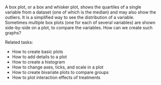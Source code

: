 
A box plot, or a box and whisker plot, shows the quartiles of a single variable from a dataset (one of which is the median) and may also show the outliers.  It is a simplified way to see the distribution of a variable.  Sometimes multiple box plots (one for each of several variables) are shown side-by-side on a plot, to compare the variables.  How can we create such graphs?

Related tasks:

* How to create basic plots
* How to add details to a plot
* How to create a histogram
* How to change axes, ticks, and scale in a plot
* How to create bivariate plots to compare groups
* How to plot interaction effects of treatments

